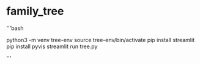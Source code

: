 # family_tree

'''bash

python3 -m venv tree-env
source tree-env/bin/activate
pip install streamlit
pip install pyvis
streamlit run tree.py

'''